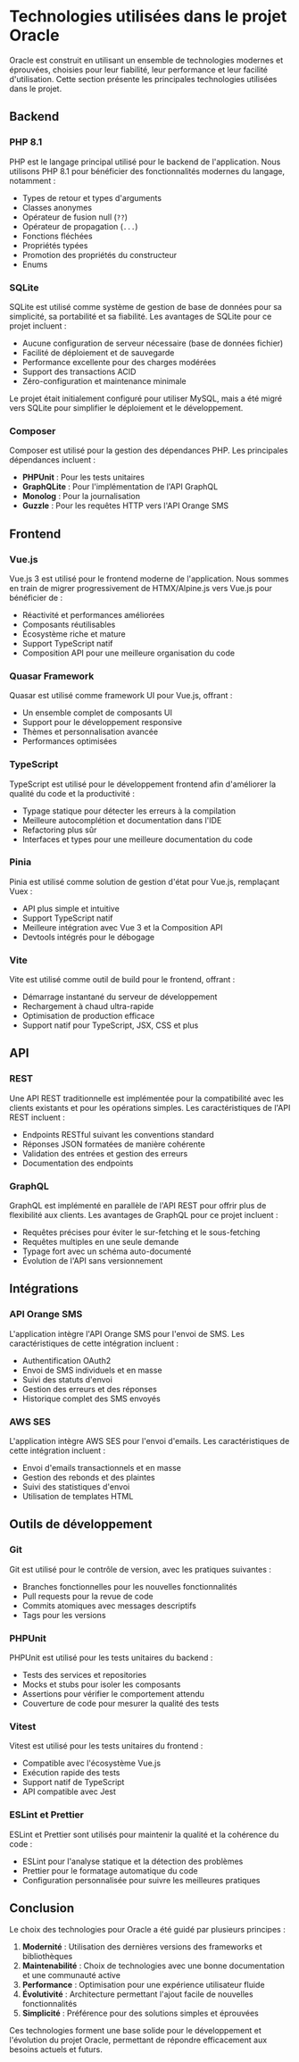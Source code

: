 # Technologies utilisées dans le projet Oracle

Oracle est construit en utilisant un ensemble de technologies modernes et éprouvées, choisies pour leur fiabilité, leur performance et leur facilité d'utilisation. Cette section présente les principales technologies utilisées dans le projet.

## Backend

### PHP 8.1

PHP est le langage principal utilisé pour le backend de l'application. Nous utilisons PHP 8.1 pour bénéficier des fonctionnalités modernes du langage, notamment :

- Types de retour et types d'arguments
- Classes anonymes
- Opérateur de fusion null (`??`)
- Opérateur de propagation (`...`)
- Fonctions fléchées
- Propriétés typées
- Promotion des propriétés du constructeur
- Enums

### SQLite

SQLite est utilisé comme système de gestion de base de données pour sa simplicité, sa portabilité et sa fiabilité. Les avantages de SQLite pour ce projet incluent :

- Aucune configuration de serveur nécessaire (base de données fichier)
- Facilité de déploiement et de sauvegarde
- Performance excellente pour des charges modérées
- Support des transactions ACID
- Zéro-configuration et maintenance minimale

Le projet était initialement configuré pour utiliser MySQL, mais a été migré vers SQLite pour simplifier le déploiement et le développement.

### Composer

Composer est utilisé pour la gestion des dépendances PHP. Les principales dépendances incluent :

- **PHPUnit** : Pour les tests unitaires
- **GraphQLite** : Pour l'implémentation de l'API GraphQL
- **Monolog** : Pour la journalisation
- **Guzzle** : Pour les requêtes HTTP vers l'API Orange SMS

## Frontend

### Vue.js

Vue.js 3 est utilisé pour le frontend moderne de l'application. Nous sommes en train de migrer progressivement de HTMX/Alpine.js vers Vue.js pour bénéficier de :

- Réactivité et performances améliorées
- Composants réutilisables
- Écosystème riche et mature
- Support TypeScript natif
- Composition API pour une meilleure organisation du code

### Quasar Framework

Quasar est utilisé comme framework UI pour Vue.js, offrant :

- Un ensemble complet de composants UI
- Support pour le développement responsive
- Thèmes et personnalisation avancée
- Performances optimisées

### TypeScript

TypeScript est utilisé pour le développement frontend afin d'améliorer la qualité du code et la productivité :

- Typage statique pour détecter les erreurs à la compilation
- Meilleure autocomplétion et documentation dans l'IDE
- Refactoring plus sûr
- Interfaces et types pour une meilleure documentation du code

### Pinia

Pinia est utilisé comme solution de gestion d'état pour Vue.js, remplaçant Vuex :

- API plus simple et intuitive
- Support TypeScript natif
- Meilleure intégration avec Vue 3 et la Composition API
- Devtools intégrés pour le débogage

### Vite

Vite est utilisé comme outil de build pour le frontend, offrant :

- Démarrage instantané du serveur de développement
- Rechargement à chaud ultra-rapide
- Optimisation de production efficace
- Support natif pour TypeScript, JSX, CSS et plus

## API

### REST

Une API REST traditionnelle est implémentée pour la compatibilité avec les clients existants et pour les opérations simples. Les caractéristiques de l'API REST incluent :

- Endpoints RESTful suivant les conventions standard
- Réponses JSON formatées de manière cohérente
- Validation des entrées et gestion des erreurs
- Documentation des endpoints

### GraphQL

GraphQL est implémenté en parallèle de l'API REST pour offrir plus de flexibilité aux clients. Les avantages de GraphQL pour ce projet incluent :

- Requêtes précises pour éviter le sur-fetching et le sous-fetching
- Requêtes multiples en une seule demande
- Typage fort avec un schéma auto-documenté
- Évolution de l'API sans versionnement

## Intégrations

### API Orange SMS

L'application intègre l'API Orange SMS pour l'envoi de SMS. Les caractéristiques de cette intégration incluent :

- Authentification OAuth2
- Envoi de SMS individuels et en masse
- Suivi des statuts d'envoi
- Gestion des erreurs et des réponses
- Historique complet des SMS envoyés

### AWS SES

L'application intègre AWS SES pour l'envoi d'emails. Les caractéristiques de cette intégration incluent :

- Envoi d'emails transactionnels et en masse
- Gestion des rebonds et des plaintes
- Suivi des statistiques d'envoi
- Utilisation de templates HTML

## Outils de développement

### Git

Git est utilisé pour le contrôle de version, avec les pratiques suivantes :

- Branches fonctionnelles pour les nouvelles fonctionnalités
- Pull requests pour la revue de code
- Commits atomiques avec messages descriptifs
- Tags pour les versions

### PHPUnit

PHPUnit est utilisé pour les tests unitaires du backend :

- Tests des services et repositories
- Mocks et stubs pour isoler les composants
- Assertions pour vérifier le comportement attendu
- Couverture de code pour mesurer la qualité des tests

### Vitest

Vitest est utilisé pour les tests unitaires du frontend :

- Compatible avec l'écosystème Vue.js
- Exécution rapide des tests
- Support natif de TypeScript
- API compatible avec Jest

### ESLint et Prettier

ESLint et Prettier sont utilisés pour maintenir la qualité et la cohérence du code :

- ESLint pour l'analyse statique et la détection des problèmes
- Prettier pour le formatage automatique du code
- Configuration personnalisée pour suivre les meilleures pratiques

## Conclusion

Le choix des technologies pour Oracle a été guidé par plusieurs principes :

1. **Modernité** : Utilisation des dernières versions des frameworks et bibliothèques
2. **Maintenabilité** : Choix de technologies avec une bonne documentation et une communauté active
3. **Performance** : Optimisation pour une expérience utilisateur fluide
4. **Évolutivité** : Architecture permettant l'ajout facile de nouvelles fonctionnalités
5. **Simplicité** : Préférence pour des solutions simples et éprouvées

Ces technologies forment une base solide pour le développement et l'évolution du projet Oracle, permettant de répondre efficacement aux besoins actuels et futurs.
